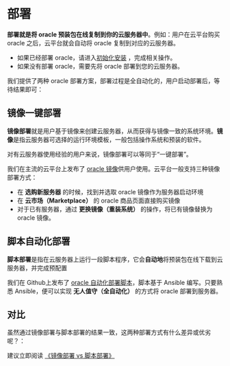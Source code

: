 # 部署

**部署就是将 oracle 预装包在线复制到你的云服务器中**。例如：用户在云平台购买 oracle 之后，云平台就会自动将 oracle 复制到对应的云服务器。

- 如果已经部署 oracle，请进入[初始化安装](/zh/stack-installation.md) ，完成相关操作。
- 如果没有部署 oracle，需要先将 oracle 部署到您的云服务器。

我们提供了两种 oracle 部署方案，部署过程是全自动化的，用户启动部署后，等待结果即可：

## 镜像一键部署

**镜像部署**就是用户基于镜像来创建云服务器，从而获得与镜像一致的系统环境。**镜像**是指云服务器可选择的运行环境模板，一般包括操作系统和预装的软件。

对有云服务器使用经验的用户来说，镜像部署可以等同于“一键部署”。

我们在主流的云平台上发布了 [oracle 镜像](https://apps.websoft9.com/oracle)供用户使用。云平台一般支持三种镜像部署方式：

* 在 **选购新服务器** 的时候，找到并选取 oracle 镜像作为服务器启动环境
* 在 **云市场（Marketplace）**  的 oracle 商品页面直接购买镜像
* 对于已有服务器，通过 **更换镜像（重装系统）** 的操作，将已有镜像替换为 oracle 镜像。

## 脚本自动化部署

**脚本部署**是指在云服务器上运行一段脚本程序，它会**自动地**将预装包在线下载到云服务器，并完成预配置

我们在 Github上发布了 [oracle 自动化部署脚本](https://github.com/Websoft9/ansible-oracle)，脚本基于 Ansible 编写。只要熟悉 Ansible，便可以实现 **无人值守（全自动化）** 的方式将 oracle 部署到服务器。

## 对比

虽然通过镜像部署与脚本部署的结果一致，这两种部署方式有什么差异或优劣呢？：

建议立即阅读 [《镜像部署 vs 脚本部署》](https://support.websoft9.com/docs/faq/zh/bz-product.html#镜像部署-vs-脚本部署)